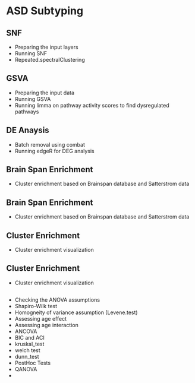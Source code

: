 # ASD Subtyping
## SNF
* Preparing the input layers
* Running SNF
* Repeated.spectralClustering
## GSVA
* Preparing the input data
* Running GSVA
* Running limma on pathway activity scores to find dysregulated pathways
## DE Anaysis
* Batch removal using combat
* Running edgeR for DEG analysis
## Brain Span Enrichment
* Cluster enrichment based on Brainspan database and Satterstrom data 
## Brain Span Enrichment
* Cluster enrichment based on Brainspan database and Satterstrom data 
## Cluster Enrichment
* Cluster enrichment visualization
## Cluster Enrichment
* Cluster enrichment visualization
## 
* Checking the ANOVA assumptions
*   Shapiro-Wilk test
*   Homogneity of variance assumption (Levene.test)
* Assessing age effect
* Assessing age interaction
* ANCOVA
* BIC and ACI
* kruskal_test
* welch test 
* dunn_test
* PostHoc Tests
* QANOVA
* 
